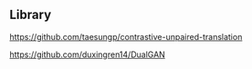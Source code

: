 ## Library

https://github.com/taesungp/contrastive-unpaired-translation

https://github.com/duxingren14/DualGAN
